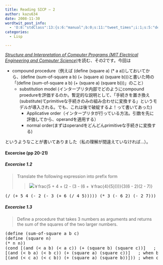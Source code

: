 ```yaml
---
title: Reading SICP – 2
author: kazu634
date: 2008-11-30
wordtwit_post_info:
  - 'O:8:"stdClass":13:{s:6:"manual";b:0;s:11:"tweet_times";i:1;s:5:"delay";i:0;s:7:"enabled";i:1;s:10:"separation";s:2:"60";s:7:"version";s:3:"3.7";s:14:"tweet_template";b:0;s:6:"status";i:2;s:6:"result";a:0:{}s:13:"tweet_counter";i:2;s:13:"tweet_log_ids";a:1:{i:0;i:4409;}s:9:"hash_tags";a:0:{}s:8:"accounts";a:1:{i:0;s:7:"kazu634";}}'
categories:
  - Lisp

---
```

<div class="section">
<p>
<i><a href="http://d.hatena.ne.jp/asin/0262510871" onclick="__gaTracker('send', 'event', 'outbound-article', 'http://d.hatena.ne.jp/asin/0262510871', 'Structure and Interpretation of Computer Programs (MIT Electrical Engineering and Computer Science)');">Structure and Interpretation of Computer Programs (MIT Electrical Engineering and Computer Science)</a></i>を読む、その2です。今回は
</p>
  
<ul>
<li>
      compound procedure（例えば (define (square a) (* a a))しておいてから、(define (sum-of-square a b) (+ (square a) (square b)))と書いた時の「(define (sum-of-square a b) (+ (square a) (square b)))」のこと） <ul>
<li>
          substitution model (インタープリタ内部でどのようにcompound proedureを評価するのか。暫定的な説明として、「手続きを置き換え(substitute)てprimitiveな手続きのみの組み合わせに変換する」というモデルが導入される。でも、これは後で破綻するよ！って書いてあった) <ul>
<li>
              Applicative order（インタープリタが行っている方法。引数を先に評価してから、operandを適用する）
</li>
<li>
              normal order(まずはoperandをどんどんprimitiveな手続きに変換する)
</li>
</ul>
</li>
</ul>
</li>
</ul>
  
<p>
    というようなことが書いてありました（私の理解が間違えていなければ…）。
</p>
  
<h4>
    Excercise (pp 20-21)
</h4>
  
<h5>
    Excercise 1.2
</h5>
  
<blockquote>
<p>
      Translate the following expression into prefix form
</p>
    
<blockquote>
<p>
<img src="http://d.hatena.ne.jp/cgi-bin/mimetex.cgi?\frac{5~+~4~+~&#40;2~-~&#40;3~-~&#40;6~+~\frac{4}{5}&#41;&#41;&#41;}{3&#40;6~-~2&#41;&#40;2~-~7&#41;}" class="tex" alt="￥frac{5 + 4 + &#40;2 - &#40;3 - &#40;6 + ￥frac{4}{5}&#41;&#41;&#41;}{3&#40;6 - 2&#41;&#40;2 - 7&#41;}" />
</p>
</blockquote>
</blockquote>
  
<pre class="syntax-highlight">
<span class="synSpecial">(</span><span class="synStatement">/</span> <span class="synSpecial">(</span><span class="synStatement">+</span> <span class="synConstant">5</span> <span class="synConstant">4</span> <span class="synSpecial">(</span><span class="synStatement">-</span> <span class="synConstant">2</span> <span class="synSpecial">(</span><span class="synStatement">-</span> <span class="synConstant">3</span> <span class="synSpecial">(</span><span class="synStatement">+</span> <span class="synConstant">6</span> <span class="synSpecial">(</span><span class="synStatement">/</span> <span class="synConstant">4</span> <span class="synConstant">5</span><span class="synSpecial">)))))</span> <span class="synSpecial">(</span><span class="synStatement">*</span> <span class="synConstant">3</span> <span class="synSpecial">(</span><span class="synStatement">-</span> <span class="synConstant">6</span> <span class="synConstant">2</span><span class="synSpecial">)</span> <span class="synSpecial">(</span><span class="synStatement">-</span> <span class="synConstant">2</span> <span class="synConstant">7</span><span class="synSpecial">)))</span>
</pre>
  
<h5>
    Excercise 1.3
</h5>
  
<blockquote>
<p>
      Define a procedure that takes 3 numbers as arguments and returns the sum of the squares of the two larger numbers.
</p>
</blockquote>
  
<pre class="syntax-highlight">
<span class="synSpecial">(</span>define <span class="synSpecial">(</span>sum-of-square a b c<span class="synSpecial">)</span>
<span class="synSpecial">(</span>define <span class="synSpecial">(</span>square n<span class="synSpecial">)</span>
<span class="synSpecial">(</span><span class="synStatement">*</span> n n<span class="synSpecial">))</span>
<span class="synSpecial">(</span><span class="synStatement">cond</span> [<span class="synSpecial">(</span><span class="synStatement">and</span> <span class="synSpecial">(</span><span class="synStatement">&#60;</span> a b<span class="synSpecial">)</span> <span class="synSpecial">(</span><span class="synStatement">&#60;</span> a c<span class="synSpecial">))</span> <span class="synSpecial">(</span><span class="synStatement">+</span> <span class="synSpecial">(</span>square b<span class="synSpecial">)</span> <span class="synSpecial">(</span>square c<span class="synSpecial">))</span>]   <span class="synComment">; when a is the smallest</span>
[<span class="synSpecial">(</span><span class="synStatement">and</span> <span class="synSpecial">(</span><span class="synStatement">&#60;</span> b a<span class="synSpecial">)</span> <span class="synSpecial">(</span><span class="synStatement">&#60;</span> b c<span class="synSpecial">))</span> <span class="synSpecial">(</span><span class="synStatement">+</span> <span class="synSpecial">(</span>square a<span class="synSpecial">)</span> <span class="synSpecial">(</span>square c<span class="synSpecial">))</span>]   <span class="synComment">; when b is the smallest</span>
[<span class="synSpecial">(</span><span class="synStatement">and</span> <span class="synSpecial">(</span><span class="synStatement">&#60;</span> c a<span class="synSpecial">)</span> <span class="synSpecial">(</span><span class="synStatement">&#60;</span> c b<span class="synSpecial">))</span> <span class="synSpecial">(</span><span class="synStatement">+</span> <span class="synSpecial">(</span>square a<span class="synSpecial">)</span> <span class="synSpecial">(</span>square b<span class="synSpecial">))</span>]<span class="synSpecial">))</span> <span class="synComment">; when c is the smallest</span>
</pre>
</div>

